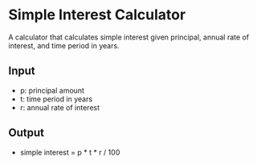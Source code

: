# Simple Interest Calculator

A calculator that calculates simple interest given principal, annual rate of interest, and time period in years.

## Input
- p: principal amount
- t: time period in years
- r: annual rate of interest

## Output
- simple interest = p * t * r / 100
